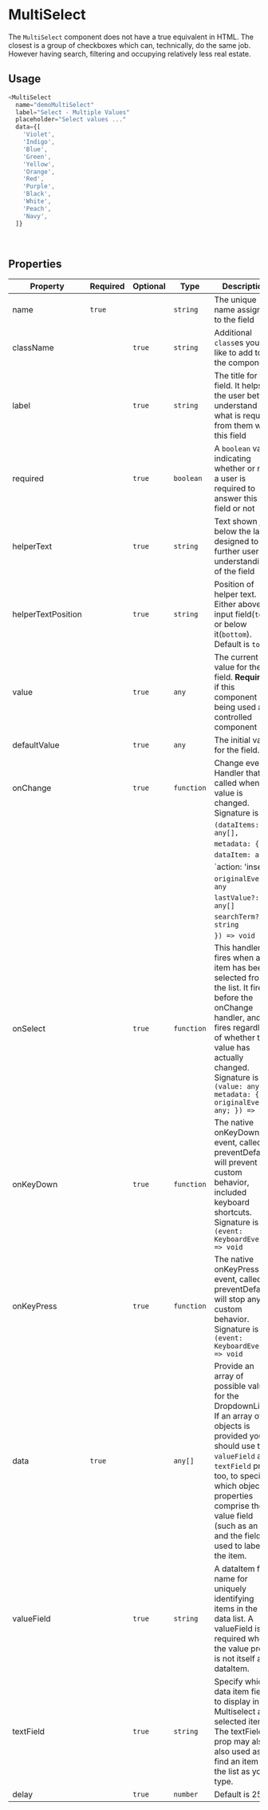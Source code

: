 # MultiSelect

The `MultiSelect` component does not have a true equivalent in HTML. The closest is a group of checkboxes which can, technically, do the same job. However having search, filtering and occupying relatively less real estate.

## Usage

```js
<MultiSelect
  name="demoMultiSelect"
  label="Select - Multiple Values"
  placeholder="Select values ..."
  data={[
    'Violet',
    'Indigo',
    'Blue',
    'Green',
    'Yellow',
    'Orange',
    'Red',
    'Purple',
    'Black',
    'White',
    'Peach',
    'Navy',
  ]}
```

<br />

## Properties

| Property           | Required | Optional | Type       | Description                                                                                                                                                                                                                                                               |
| ------------------ | -------- | -------- | ---------- | ------------------------------------------------------------------------------------------------------------------------------------------------------------------------------------------------------------------------------------------------------------------------- |
| name               | `true`   |          | `string`   | The unique name assigned to the field                                                                                                                                                                                                                                     |
| className          |          | `true`   | `string`   | Additional `class`es you'd like to add to the component                                                                                                                                                                                                                   |
| label              |          | `true`   | `string`   | The title for this field. It helps the user better understand what is required from them w.r.t. this field                                                                                                                                                                |
| required           |          | `true`   | `boolean`  | A `boolean` value indicating whether or not a user is required to answer this field or not                                                                                                                                                                                |
| helperText         |          | `true`   | `string`   | Text shown just below the label designed to further user understanding of the field                                                                                                                                                                                       |
| helperTextPosition |          | `true`   | `string`   | Position of helper text. Either above the input field(`top`) or below it(`bottom`). Default is `top`                                                                                                                                                                      |
| value              |          | `true`   | `any`      | The current value for the field. **Required** if this component is being used as a controlled component                                                                                                                                                                   |
| defaultValue       |          | `true`   | `any`      | The initial value for the field.                                                                                                                                                                                                                                          |
| onChange           |          | `true`   | `function` | Change event Handler that is called when the value is changed. Signature is                                                                                                                                                                                               |
|                    |          |          |            | `(dataItems: any[],`                                                                                                                                                                                                                                                      |
|                    |          |          |            | `metadata: {`                                                                                                                                                                                                                                                             |
|                    |          |          |            | `dataItem: any,`                                                                                                                                                                                                                                                          |
|                    |          |          |            | `action: 'insert' | 'remove',`                                                                                                                                                                                                                                            |
|                    |          |          |            | `originalEvent?: any`                                                                                                                                                                                                                                                     |
|                    |          |          |            | `lastValue?: any[]`                                                                                                                                                                                                                                                       |
|                    |          |          |            | `searchTerm?: string`                                                                                                                                                                                                                                                     |
|                    |          |          |            | `}) => void`                                                                                                                                                                                                                                                              |
| onSelect           |          | `true`   | `function` | This handler fires when an item has been selected from the list. It fires before the onChange handler, and fires regardless of whether the value has actually changed. Signature is `(value: any, metadata: { originalEvent: any; }) => void`                             |
| onKeyDown          |          | `true`   | `function` | The native onKeyDown event, called preventDefault will prevent any custom behavior, included keyboard shortcuts. Signature is `(event: KeyboardEvent) => void`                                                                                                            |
| onKeyPress         |          | `true`   | `function` | The native onKeyPress event, called preventDefault will stop any custom behavior. Signature is `(event: KeyboardEvent) => void`                                                                                                                                           |
| data               | `true`   |          | `any[]`    | Provide an array of possible values for the DropdownList. If an array of objects is provided you should use the `valueField` and `textField` props too, to specify which object properties comprise the value field (such as an id) and the field used to label the item. |
| valueField         |          | `true`   | `string`   | A dataItem field name for uniquely identifying items in the data list. A valueField is required when the value prop is not itself a dataItem.                                                                                                                             |
| textField          |          | `true`   | `string`   | Specify which data item field to display in the Multiselect and selected item. The textField prop may also also used as to find an item in the list as you type.                                                                                                          |
| delay              |          | `true`   | `number`   | Default is 250                                                                                                                                                                                                                                                            |
